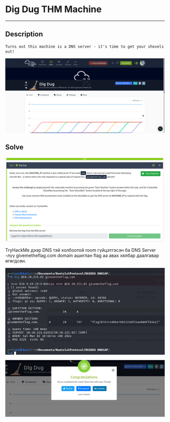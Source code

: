 # Dig Dug THM Machine
*** 

## Description
    Turns out this machine is a DNS server - it's time to get your shovels out!

<p align="center">
  <img src="https://github.com/Uz169/F.NS355-DNS-SSL-CTF-Writeup/blob/main/TryHackMe%20%3A%20Dig%20Dug/files/5.png">
</p>


## Solve

<p align="center">
  <img src="https://github.com/Uz169/F.NS355-DNS-SSL-CTF-Writeup/blob/main/TryHackMe%20%3A%20Dig%20Dug/files/6.png">
</p>

TryHackMe дээр DNS тэй холбоотой room гүйцэтгэсэн ба DNS Server -лүү givemetheflag.com domain ашиглан flag аа авах хялбар даалгавар өгөгдсөн.

<p align="center">
  <img src="https://github.com/Uz169/F.NS355-DNS-SSL-CTF-Writeup/blob/main/TryHackMe%20%3A%20Dig%20Dug/files/7.png">
</p>

<p align="center">
  <img src="https://github.com/Uz169/F.NS355-DNS-SSL-CTF-Writeup/blob/main/TryHackMe%20%3A%20Dig%20Dug/files/4.png">
</p>













